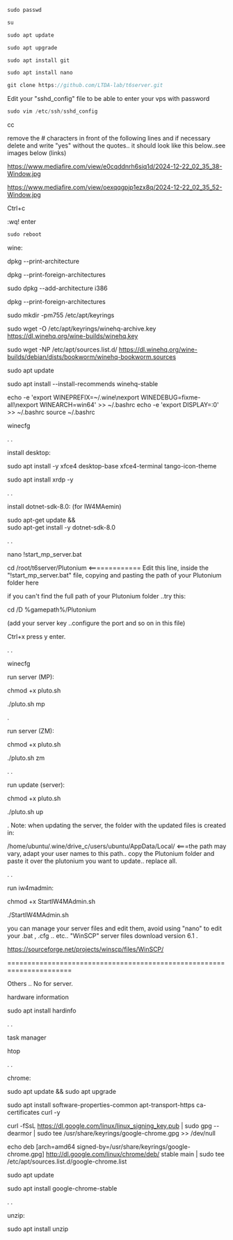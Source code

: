 ```c++
sudo passwd
```

```c++
su
```




```c++
sudo apt update
```

```c++
sudo apt upgrade
```

```c++
sudo apt install git
```

```c++
sudo apt install nano
```

```c++
git clone https://github.com/LTDA-lab/t6server.git
```


Edit your "sshd_config" file to be able to enter your vps with password

```c++
sudo vim /etc/ssh/sshd_config
```

cc


remove the # characters in front of the following lines and if necessary delete and write "yes" without the quotes.. it should look like this below..see images below (links)

https://www.mediafire.com/view/e0cqddnrh6siq1d/2024-12-22_02_35_38-Window.jpg

https://www.mediafire.com/view/oexqqgpjp1ezx8q/2024-12-22_02_35_52-Window.jpg


Ctrl+c

:wq! enter

```c++
sudo reboot
```



wine:


dpkg --print-architecture

dpkg --print-foreign-architectures

sudo dpkg --add-architecture i386

dpkg --print-foreign-architectures

sudo mkdir -pm755 /etc/apt/keyrings

sudo wget -O /etc/apt/keyrings/winehq-archive.key https://dl.winehq.org/wine-builds/winehq.key

sudo wget -NP /etc/apt/sources.list.d/ https://dl.winehq.org/wine-builds/debian/dists/bookworm/winehq-bookworm.sources

sudo apt update

sudo apt install --install-recommends winehq-stable


echo -e 'export WINEPREFIX=~/.wine\nexport WINEDEBUG=fixme-all\nexport WINEARCH=win64' >> ~/.bashrc
echo -e 'export DISPLAY=:0' >> ~/.bashrc
source ~/.bashrc

winecfg

.
.

install desktop:

sudo apt install -y xfce4 desktop-base xfce4-terminal tango-icon-theme

sudo apt install xrdp -y

.
.


install dotnet-sdk-8.0: (for IW4MAemin)

sudo apt-get update && \
sudo apt-get install -y dotnet-sdk-8.0


.
.

nano !start_mp_server.bat


cd /root/t6server/Plutonium     <============= Edit this line, inside the "!start_mp_server.bat" file, copying and pasting the path of your Plutonium folder here 

if you can't find the full path of your Plutonium folder ..try this:

cd /D %gamepath%/Plutonium


(add your server key ..configure the port and so on in this file)

Ctrl+x press y enter.

.
.


winecfg

run server (MP):

chmod +x pluto.sh

./pluto.sh mp

.

run server (ZM):

chmod +x pluto.sh

./pluto.sh zm


.
.

run update (server):

chmod +x pluto.sh

./pluto.sh up

.
Note: when updating the server, the folder with the updated files is created in:

/home/ubuntu/.wine/drive_c/users/ubuntu/AppData/Local/  <===the path may vary, adapt your user names to this path.. copy the Plutonium folder and paste it over the plutonium you want to update.. replace all.

.
.



run iw4madmin:

chmod +x StartIW4MAdmin.sh

./StartIW4MAdmin.sh


you can manage your server files and edit them, avoid using "nano" to edit your .bat , .cfg .. etc.. "WinSCP" server files download version 6.1  .

https://sourceforge.net/projects/winscp/files/WinSCP/


======================================================================


Others .. No for server.

hardware information

sudo apt install hardinfo

.
.

task manager

htop

.
.


chrome:

sudo apt update && sudo apt upgrade

sudo apt install software-properties-common apt-transport-https ca-certificates curl -y

curl -fSsL https://dl.google.com/linux/linux_signing_key.pub | sudo gpg --dearmor | sudo tee /usr/share/keyrings/google-chrome.gpg >> /dev/null

echo deb [arch=amd64 signed-by=/usr/share/keyrings/google-chrome.gpg] http://dl.google.com/linux/chrome/deb/ stable main | sudo tee /etc/apt/sources.list.d/google-chrome.list

sudo apt update

sudo apt install google-chrome-stable

.
.


unzip:

sudo apt install unzip
